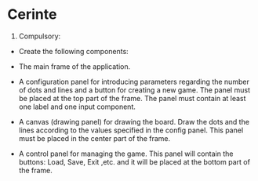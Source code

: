 # Cerinte

1. Compulsory:

* Create the following components:


* The main frame of the application.

* A configuration panel for introducing parameters regarding the number of dots and lines and a button for creating a new game. The panel must be placed at the top part of the frame. The panel must  contain at least one label and one input component.

* A canvas (drawing panel) for drawing the board. Draw the dots and the lines according to the values specified in the config panel. This panel must be placed in the center part of the frame.

* A control panel for managing the game. This panel will contain the buttons: Load, Save, Exit ,etc. and it will be placed at the bottom part of the frame.